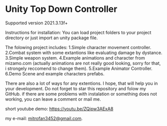 # Unity Top Down Controller
Supported version 2021.3.13f+

Instructions for installation:
You can load project folders to your project directory or just import an unity package file.

The folowing project includes:
1.Simple character movement controller.
2.Combat system with some extantions like evaluating damage by dystance.
3.Simple weapon system.
4.Example animations and character from mizamo.com (actually animations are not really good looking, sorry for that, i strongely reccomend to change them).
5.Example Animator Controller.
6.Demo Scene and example characters prefabs.

There are also a lot of ways for any extentions.
I hope, that will help you in your development.
Do not forget to star this repository and folow my GitHub.
if there are some problems with instalation or something does not working, you can leave a comment or mail me.

short youtube demo: https://youtu.be/ZQipw3AExA8

my e-mail: mitrofan3452@gmail.com.
